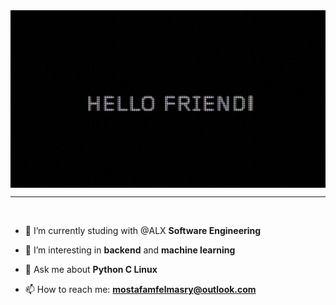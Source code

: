 <img align="center" src="header.jpg" alt="header" height="70%"/>
<br/>
<hr/>
<br/>

- 🔭 I’m currently studing with @ALX **Software Engineering**

- 🌱 I’m interesting in **backend** and **machine learning**

- 💬 Ask me about **Python C Linux**

- 📫 How to reach me: **mostafamfelmasry@outlook.com**
